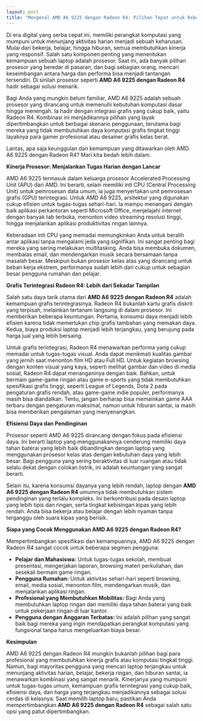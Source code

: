 ```yaml
---
layout: post
title: "Mengenal AMD A6 9225 dengan Radeon R4: Pilihan Tepat untuk Kebutuhan Harian"
---
```


Di era digital yang serba cepat ini, memiliki perangkat komputasi yang mumpuni untuk menunjang aktivitas harian menjadi sebuah keharusan. Mulai dari bekerja, belajar, hingga hiburan, semua membutuhkan kinerja yang responsif. Salah satu komponen penting yang menentukan kemampuan sebuah laptop adalah prosesor. Saat ini, ada banyak pilihan prosesor yang beredar di pasaran, dan bagi sebagian orang, mencari keseimbangan antara harga dan performa bisa menjadi tantangan tersendiri. Di sinilah prosesor seperti **AMD A6 9225 dengan Radeon R4** hadir sebagai solusi menarik.

Bagi Anda yang mungkin belum familiar, AMD A6 9225 adalah sebuah prosesor yang dirancang untuk memenuhi kebutuhan komputasi dasar hingga menengah. Ia hadir dengan integrasi grafis yang cukup baik, yaitu Radeon R4. Kombinasi ini menjadikannya pilihan yang layak dipertimbangkan untuk berbagai skenario penggunaan, terutama bagi mereka yang tidak membutuhkan daya komputasi grafis tingkat tinggi layaknya para gamer profesional atau desainer grafis kelas berat.

Lantas, apa saja keunggulan dan kemampuan yang ditawarkan oleh AMD A6 9225 dengan Radeon R4? Mari kita bedah lebih dalam.

**Kinerja Prosesor: Menjalankan Tugas Harian dengan Lancar**

AMD A6 9225 termasuk dalam keluarga prosesor Accelerated Processing Unit (APU) dari AMD. Ini berarti, selain memiliki inti CPU (Central Processing Unit) untuk pemrosesan data umum, ia juga menyertakan unit pemrosesan grafis (GPU) terintegrasi. Untuk AMD A6 9225, arsitektur yang digunakan cukup efisien untuk tugas-tugas sehari-hari. Ia mampu menangani dengan baik aplikasi perkantoran seperti Microsoft Office, menjelajahi internet dengan banyak tab terbuka, menonton video streaming resolusi tinggi, hingga menjalankan aplikasi produktivitas ringan lainnya.

Keberadaan inti CPU yang memadai memungkinkan Anda untuk beralih antar aplikasi tanpa mengalami jeda yang signifikan. Ini sangat penting bagi mereka yang sering melakukan multitasking. Anda bisa membuka dokumen, membalas email, dan mendengarkan musik secara bersamaan tanpa masalah besar. Meskipun bukan prosesor kelas atas yang dirancang untuk beban kerja ekstrem, performanya sudah lebih dari cukup untuk sebagian besar pengguna rumahan dan pelajar.

**Grafis Terintegrasi Radeon R4: Lebih dari Sekadar Tampilan**

Salah satu daya tarik utama dari **AMD A6 9225 dengan Radeon R4** adalah kemampuan grafis terintegrasinya. Radeon R4 bukanlah kartu grafis diskrit yang terpisah, melainkan tertanam langsung di dalam prosesor. Ini memberikan beberapa keuntungan. Pertama, konsumsi daya menjadi lebih efisien karena tidak memerlukan chip grafis tambahan yang memakan daya. Kedua, biaya produksi laptop menjadi lebih terjangkau, yang berujung pada harga jual yang lebih bersaing.

Untuk grafis terintegrasi, Radeon R4 menawarkan performa yang cukup memadai untuk tugas-tugas visual. Anda dapat menikmati kualitas gambar yang jernih saat menonton film HD atau Full HD. Untuk kegiatan browsing dengan konten visual yang kaya, seperti melihat gambar dan video di media sosial, Radeon R4 dapat menanganinya dengan baik. Bahkan, untuk bermain game-game ringan atau game e-sports yang tidak membutuhkan spesifikasi grafis tinggi, seperti League of Legends, Dota 2 pada pengaturan grafis rendah, atau game-game indie populer, performanya masih bisa diandalkan. Tentu, jangan berharap bisa memainkan game AAA terbaru dengan pengaturan maksimal, namun untuk hiburan santai, ia masih bisa memberikan pengalaman yang menyenangkan.

**Efisiensi Daya dan Pendinginan**

Prosesor seperti AMD A6 9225 dirancang dengan fokus pada efisiensi daya. Ini berarti laptop yang menggunakannya cenderung memiliki daya tahan baterai yang lebih baik dibandingkan dengan laptop yang menggunakan prosesor kelas atas dengan kebutuhan daya yang lebih besar. Bagi pengguna yang sering beraktivitas di luar ruangan atau tidak selalu dekat dengan colokan listrik, ini adalah keuntungan yang sangat berarti.

Selain itu, karena konsumsi dayanya yang lebih rendah, laptop dengan **AMD A6 9225 dengan Radeon R4** umumnya tidak membutuhkan sistem pendinginan yang terlalu kompleks. Ini berkontribusi pada desain laptop yang lebih tipis dan ringan, serta tingkat kebisingan kipas yang lebih rendah. Anda bisa bekerja atau belajar dengan lebih nyaman tanpa terganggu oleh suara kipas yang berisik.

**Siapa yang Cocok Menggunakan AMD A6 9225 dengan Radeon R4?**

Mempertimbangkan spesifikasi dan kemampuannya, AMD A6 9225 dengan Radeon R4 sangat cocok untuk beberapa segmen pengguna:

*   **Pelajar dan Mahasiswa:** Untuk tugas-tugas sekolah, membuat presentasi, mengerjakan laporan, browsing materi perkuliahan, dan sesekali bermain game ringan.
*   **Pengguna Rumahan:** Untuk aktivitas sehari-hari seperti browsing, email, media sosial, menonton film, mendengarkan musik, dan menjalankan aplikasi ringan.
*   **Profesional yang Membutuhkan Mobilitas:** Bagi Anda yang membutuhkan laptop ringan dan memiliki daya tahan baterai yang baik untuk pekerjaan ringan di luar kantor.
*   **Pengguna dengan Anggaran Terbatas:** Ini adalah pilihan yang sangat baik bagi mereka yang ingin mendapatkan perangkat komputasi yang fungsional tanpa harus mengeluarkan biaya besar.

**Kesimpulan**

AMD A6 9225 dengan Radeon R4 mungkin bukanlah pilihan bagi para profesional yang membutuhkan kinerja grafis atau komputasi tingkat tinggi. Namun, bagi mayoritas pengguna yang mencari laptop terjangkau untuk menunjang aktivitas harian, belajar, bekerja ringan, dan hiburan santai, ia menawarkan kombinasi yang sangat menarik. Kinerjanya yang mumpuni untuk tugas-tugas umum, kemampuan grafis terintegrasi yang cukup baik, efisiensi daya, dan harga yang terjangkau menjadikannya sebagai solusi cerdas di kelasnya. Saat memilih laptop baru, pastikan Anda mempertimbangkan **AMD A6 9225 dengan Radeon R4** sebagai salah satu opsi yang patut dipertimbangkan.
